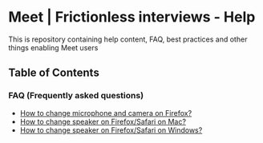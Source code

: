 
# Meet | Frictionless interviews - Help
This is repository containing help content, FAQ, best practices and other things enabling Meet users 



## Table of Contents


### FAQ (Frequently asked questions)

- [How to change microphone and camera on Firefox?](help-config-firefox.md)
- [How to change speaker on Firefox/Safari on Mac?](help-config-speaker-mac.md)
- [How to change speaker on Firefox/Safari on Windows?](help-config-speaker-win.md)


